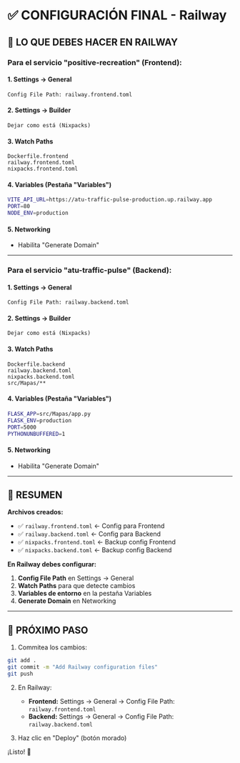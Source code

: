 # ✅ CONFIGURACIÓN FINAL - Railway

## 🎯 LO QUE DEBES HACER EN RAILWAY

### Para el servicio "positive-recreation" (Frontend):

#### 1. Settings → General
```
Config File Path: railway.frontend.toml
```

#### 2. Settings → Builder
```
Dejar como está (Nixpacks)
```

#### 3. Watch Paths
```
Dockerfile.frontend
railway.frontend.toml
nixpacks.frontend.toml
```

#### 4. Variables (Pestaña "Variables")
```bash
VITE_API_URL=https://atu-traffic-pulse-production.up.railway.app
PORT=80
NODE_ENV=production
```

#### 5. Networking
- Habilita "Generate Domain"

---

### Para el servicio "atu-traffic-pulse" (Backend):

#### 1. Settings → General
```
Config File Path: railway.backend.toml
```

#### 2. Settings → Builder
```
Dejar como está (Nixpacks)
```

#### 3. Watch Paths
```
Dockerfile.backend
railway.backend.toml
nixpacks.backend.toml
src/Mapas/**
```

#### 4. Variables (Pestaña "Variables")
```bash
FLASK_APP=src/Mapas/app.py
FLASK_ENV=production
PORT=5000
PYTHONUNBUFFERED=1
```

#### 5. Networking
- Habilita "Generate Domain"

---

## 📝 RESUMEN

**Archivos creados:**
- ✅ `railway.frontend.toml` ← Config para Frontend
- ✅ `railway.backend.toml` ← Config para Backend
- ✅ `nixpacks.frontend.toml` ← Backup config Frontend
- ✅ `nixpacks.backend.toml` ← Backup config Backend

**En Railway debes configurar:**
1. **Config File Path** en Settings → General
2. **Watch Paths** para que detecte cambios
3. **Variables de entorno** en la pestaña Variables
4. **Generate Domain** en Networking

---

## 🚀 PRÓXIMO PASO

1. Commitea los cambios:
```bash
git add .
git commit -m "Add Railway configuration files"
git push
```

2. En Railway:
   - **Frontend:** Settings → General → Config File Path: `railway.frontend.toml`
   - **Backend:** Settings → General → Config File Path: `railway.backend.toml`
   
3. Haz clic en "Deploy" (botón morado)

¡Listo! 🎉
